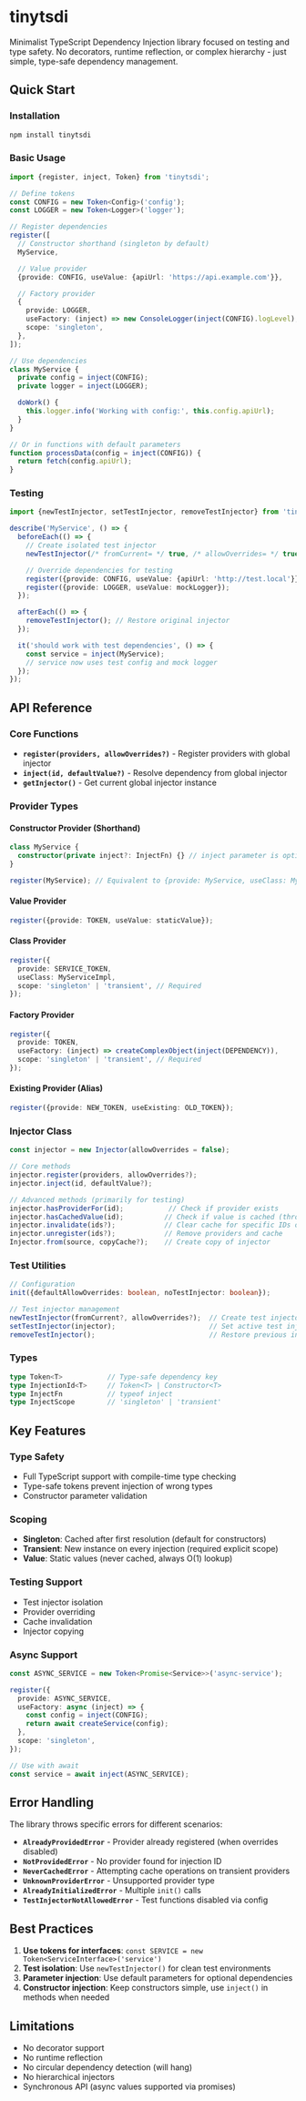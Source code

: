 # tinytsdi

Minimalist TypeScript Dependency Injection library focused on testing and type
safety. No decorators, runtime reflection, or complex hierarchy - just simple,
type-safe dependency management.

## Quick Start

### Installation

```bash
npm install tinytsdi
```

### Basic Usage

```typescript
import {register, inject, Token} from 'tinytsdi';

// Define tokens
const CONFIG = new Token<Config>('config');
const LOGGER = new Token<Logger>('logger');

// Register dependencies
register([
  // Constructor shorthand (singleton by default)
  MyService,

  // Value provider
  {provide: CONFIG, useValue: {apiUrl: 'https://api.example.com'}},

  // Factory provider
  {
    provide: LOGGER,
    useFactory: (inject) => new ConsoleLogger(inject(CONFIG).logLevel),
    scope: 'singleton',
  },
]);

// Use dependencies
class MyService {
  private config = inject(CONFIG);
  private logger = inject(LOGGER);

  doWork() {
    this.logger.info('Working with config:', this.config.apiUrl);
  }
}

// Or in functions with default parameters
function processData(config = inject(CONFIG)) {
  return fetch(config.apiUrl);
}
```

### Testing

```typescript
import {newTestInjector, setTestInjector, removeTestInjector} from 'tinytsdi';

describe('MyService', () => {
  beforeEach(() => {
    // Create isolated test injector
    newTestInjector(/* fromCurrent= */ true, /* allowOverrides= */ true);

    // Override dependencies for testing
    register({provide: CONFIG, useValue: {apiUrl: 'http://test.local'}});
    register({provide: LOGGER, useValue: mockLogger});
  });

  afterEach(() => {
    removeTestInjector(); // Restore original injector
  });

  it('should work with test dependencies', () => {
    const service = inject(MyService);
    // service now uses test config and mock logger
  });
});
```

## API Reference

### Core Functions

- **`register(providers, allowOverrides?)`** - Register providers with global
  injector
- **`inject(id, defaultValue?)`** - Resolve dependency from global injector
- **`getInjector()`** - Get current global injector instance

### Provider Types

#### Constructor Provider (Shorthand)

```typescript
class MyService {
  constructor(private inject?: InjectFn) {} // inject parameter is optional
}

register(MyService); // Equivalent to {provide: MyService, useClass: MyService, scope: 'singleton'}
```

#### Value Provider

```typescript
register({provide: TOKEN, useValue: staticValue});
```

#### Class Provider

```typescript
register({
  provide: SERVICE_TOKEN,
  useClass: MyServiceImpl,
  scope: 'singleton' | 'transient', // Required
});
```

#### Factory Provider

```typescript
register({
  provide: TOKEN,
  useFactory: (inject) => createComplexObject(inject(DEPENDENCY)),
  scope: 'singleton' | 'transient', // Required
});
```

#### Existing Provider (Alias)

```typescript
register({provide: NEW_TOKEN, useExisting: OLD_TOKEN});
```

### Injector Class

```typescript
const injector = new Injector(allowOverrides = false);

// Core methods
injector.register(providers, allowOverrides?);
injector.inject(id, defaultValue?);

// Advanced methods (primarily for testing)
injector.hasProviderFor(id);           // Check if provider exists
injector.hasCachedValue(id);          // Check if value is cached (throws for transient)
injector.invalidate(ids?);            // Clear cache for specific IDs or all
injector.unregister(ids?);            // Remove providers and cache
Injector.from(source, copyCache?);    // Create copy of injector
```

### Test Utilities

```typescript
// Configuration
init({defaultAllowOverrides: boolean, noTestInjector: boolean});

// Test injector management
newTestInjector(fromCurrent?, allowOverrides?);  // Create test injector
setTestInjector(injector);                       // Set active test injector
removeTestInjector();                            // Restore previous injector
```

### Types

```typescript
type Token<T>           // Type-safe dependency key
type InjectionId<T>     // Token<T> | Constructor<T>
type InjectFn           // typeof inject
type InjectScope        // 'singleton' | 'transient'
```

## Key Features

### Type Safety

- Full TypeScript support with compile-time type checking
- Type-safe tokens prevent injection of wrong types
- Constructor parameter validation

### Scoping

- **Singleton**: Cached after first resolution (default for constructors)
- **Transient**: New instance on every injection (required explicit scope)
- **Value**: Static values (never cached, always O(1) lookup)

### Testing Support

- Test injector isolation
- Provider overriding
- Cache invalidation
- Injector copying

### Async Support

```typescript
const ASYNC_SERVICE = new Token<Promise<Service>>('async-service');

register({
  provide: ASYNC_SERVICE,
  useFactory: async (inject) => {
    const config = inject(CONFIG);
    return await createService(config);
  },
  scope: 'singleton',
});

// Use with await
const service = await inject(ASYNC_SERVICE);
```

## Error Handling

The library throws specific errors for different scenarios:

- **`AlreadyProvidedError`** - Provider already registered (when overrides
  disabled)
- **`NotProvidedError`** - No provider found for injection ID
- **`NeverCachedError`** - Attempting cache operations on transient providers
- **`UnknownProviderError`** - Unsupported provider type
- **`AlreadyInitializedError`** - Multiple `init()` calls
- **`TestInjectorNotAllowedError`** - Test functions disabled via config

## Best Practices

1. **Use tokens for interfaces**:
   `const SERVICE = new Token<ServiceInterface>('service')`
2. **Test isolation**: Use `newTestInjector()` for clean test environments
3. **Parameter injection**: Use default parameters for optional dependencies
4. **Constructor injection**: Keep constructors simple, use `inject()` in
   methods when needed

## Limitations

- No decorator support
- No runtime reflection
- No circular dependency detection (will hang)
- No hierarchical injectors
- Synchronous API (async values supported via promises)
